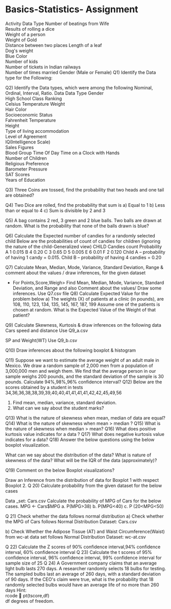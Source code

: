 # Basics-Statistics- Assignment
Activity	Data Type
Number of beatings from Wife	
Results of rolling a dice	
Weight of a person	
Weight of Gold	
Distance between two places	
Length of a leaf	
Dog's weight	
Blue Color	
Number of kids	
Number of tickets in Indian railways	
Number of times married	
Gender (Male or Female)	
Q1) Identify the Data type for the Following:

Q2) Identify the Data types, which were among the following
Nominal, Ordinal, Interval, Ratio.
Data	Data Type
Gender	
High School Class Ranking	
Celsius Temperature	
Weight	
Hair Color	
Socioeconomic Status	
Fahrenheit Temperature	
Height	
Type of living accommodation	
Level of Agreement	
IQ(Intelligence Scale)	
Sales Figures	
Blood Group	
Time Of Day	
Time on a Clock with Hands	
Number of Children	
Religious Preference	
Barometer Pressure	
SAT Scores	
Years of Education	


Q3) Three Coins are tossed, find the probability that two heads and one tail are obtained?

Q4)  Two Dice are rolled, find the probability that sum is
a)	Equal to 1
b)	Less than or equal to 4
c)	Sum is divisible by 2 and  3



Q5)  A bag contains 2 red, 3 green and 2 blue balls. Two balls are drawn at random. What is the probability that none of the balls drawn is blue?



Q6) Calculate the Expected number of candies for a randomly selected child 
Below are the probabilities of count of candies for children (ignoring the nature of the child-Generalized view)
CHILD	Candies count	Probability
A	1	0.015
B	4	0.20
C	3	0.65
D	5	0.005
E	6	0.01
F	2	0.120
Child A – probability of having 1 candy = 0.015.
Child B – probability of having 4 candies = 0.20



Q7) Calculate Mean, Median, Mode, Variance, Standard Deviation, Range &     comment about the values / draw inferences, for the given dataset
-	For Points,Score,Weigh>
Find Mean, Median, Mode, Variance, Standard Deviation, and Range and also Comment about the values/ Draw some inferences.
Use Q7.csv file 
Q8) Calculate Expected Value for the problem below
a)	The weights (X) of patients at a clinic (in pounds), are
108, 110, 123, 134, 135, 145, 167, 187, 199
Assume one of the patients is chosen at random. What is the Expected Value of the Weight of that patient?

Q9) Calculate Skewness, Kurtosis & draw inferences on the following data
      Cars speed and distance 
Use Q9_a.csv

SP and Weight(WT)
Use Q9_b.csv

Q10) Draw inferences about the following boxplot & histogram

 

 

Q11)  Suppose we want to estimate the average weight of an adult male in    Mexico. We draw a random sample of 2,000 men from a population of 3,000,000 men and weigh them. We find that the average person in our sample weighs 200 pounds, and the standard deviation of the sample is 30 pounds. Calculate 94%,98%,96% confidence interval?
Q12)  Below are the scores obtained by a student in tests 
34,36,36,38,38,39,39,40,40,41,41,41,41,42,42,45,49,56
1)	Find mean, median, variance, standard deviation.
2)	What can we say about the student marks? 

Q13) What is the nature of skewness when mean, median of data are equal?
Q14) What is the nature of skewness when mean > median ?
Q15) What is the nature of skewness when median > mean?
Q16) What does positive kurtosis value indicates for a data ?
Q17) What does negative kurtosis value indicates for a data?
Q18) Answer the below questions using the below boxplot visualization.
 
What can we say about the distribution of the data?
What is nature of skewness of the data?
What will be the IQR of the data (approximately)? 








Q19) Comment on the below Boxplot visualizations? 
 
Draw an Inference from the distribution of data for Boxplot 1 with respect Boxplot 2.
Q 20) Calculate probability from the given dataset for the below cases

Data _set: Cars.csv
Calculate the probability of MPG  of Cars for the below cases.
       MPG <- Cars$MPG
a.	P(MPG>38)
b.	P(MPG<40)
c.    P (20<MPG<50)


Q 21) Check whether the data follows normal distribution
a)	Check whether the MPG of Cars follows Normal Distribution 
        Dataset: Cars.csv


b)	Check Whether the Adipose Tissue (AT) and Waist Circumference(Waist)  from wc-at data set  follows Normal Distribution 
       Dataset: wc-at.csv

Q 22) Calculate the Z scores of  90% confidence interval,94% confidence interval, 60% confidence interval 
            Q 23) Calculate the t scores of 95% confidence interval, 96% confidence interval, 99% confidence interval for sample size of 25
  Q 24)   A Government  company claims that an average light bulb lasts 270 days. A researcher randomly selects 18 bulbs for testing. The sampled bulbs last an average of 260 days, with a standard deviation of 90 days. If the CEO's claim were true, what is the probability that 18 randomly selected bulbs would have an average life of no more than 260 days
Hint:  
   rcode   pt(tscore,df)  
 df  degrees of freedom. 

         
